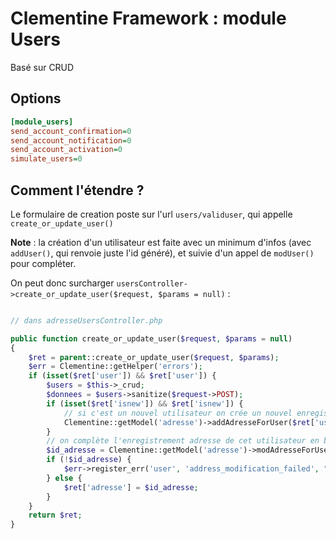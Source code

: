 Clementine Framework : module Users
===

Basé sur CRUD

Options
---
```ini
[module_users]
send_account_confirmation=0
send_account_notification=0
send_account_activation=0
simulate_users=0
```

Comment l'étendre ?
---

Le formulaire de creation poste sur l'url ```users/validuser```, qui appelle ```create_or_update_user()```

**Note** : la création d'un utilisateur est faite avec un minimum d'infos (avec ```addUser()```, qui renvoie juste l'id généré), et suivie d'un appel de ```modUser()``` pour compléter.

On peut donc surcharger ```usersController->create_or_update_user($request, $params = null)``` :

```php

// dans adresseUsersController.php

public function create_or_update_user($request, $params = null)
{
    $ret = parent::create_or_update_user($request, $params);
    $err = Clementine::getHelper('errors');
    if (isset($ret['user']) && $ret['user']) {
        $users = $this->_crud;
        $donnees = $users->sanitize($request->POST);
        if (isset($ret['isnew']) && $ret['isnew']) {
            // si c'est un nouvel utilisateur on crée un nouvel enregistrement adresse en base pour cet utilisateur :
            Clementine::getModel('adresse')->addAdresseForUser($ret['user']['id'], $donnees['titre']);
        }
        // on complète l'enregistrement adresse de cet utilisateur en base de données
        $id_adresse = Clementine::getModel('adresse')->modAdresseForUser($ret['user']['id'], $donnees);
        if (!$id_adresse) {
            $err->register_err('user', 'address_modification_failed', "Impossible de modifier l'adresse de cet utilisateur" . "\r\n");
        } else {
            $ret['adresse'] = $id_adresse;
        }
    }
    return $ret;
}

```
